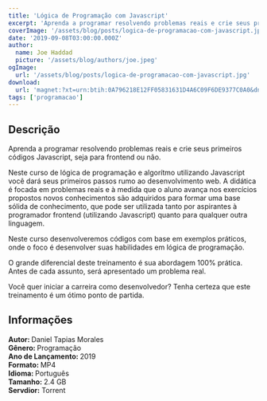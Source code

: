 ```yaml
---
title: 'Lógica de Programação com Javascript'
excerpt: 'Aprenda a programar resolvendo problemas reais e crie seus primeiros códigos Javascript, seja para frontend ou não.  Neste curso de lógica de programação e algorítmo utilizando Javascript você dará seus primeiros passos rumo ao desenvolvimento web. A didática é focada em problemas rea'
coverImage: '/assets/blog/posts/logica-de-programacao-com-javascript.jpg'
date: '2019-09-08T03:00:00.000Z'
author:
  name: Joe Haddad
  picture: '/assets/blog/authors/joe.jpeg'
ogImage:
  url: '/assets/blog/posts/logica-de-programacao-com-javascript.jpg'
download:
  url: 'magnet:?xt=urn:btih:0A796218E12FF05831631D4A6C09F6DE9377C0A0&dn=L%c3%b3gica%20de%20Programa%c3%a7%c3%a3o%20com%20Javascript.%20Iniciando%20no%20front-end&tr=udp%3a%2f%2ftracker.openbittorrent.com%3a1337%2fannounce&tr=udp%3a%2f%2ftracker.opentrackr.org%3a1337%2fannounce'
tags: ['programacao']
---
```

<h2>Descrição</h2>
<p></p><p>Aprenda a programar resolvendo problemas reais e crie seus primeiros códigos Javascript, seja para frontend ou não.</p><p>Neste curso de lógica de programação e algorítmo utilizando Javascript você dará seus primeiros passos rumo ao desenvolvimento web. A didática é focada em problemas reais e à medida que o aluno avança nos exercícios propostos novos conhecimentos são adquiridos para formar uma base sólida de conhecimento, que pode ser utilizada tanto por aspirantes à programador frontend (utilizando Javascript) quanto para qualquer outra linguagem.</p><p>Neste curso desenvolveremos códigos com base em exemplos práticos, onde o foco é desenvolver suas habilidades em lógica de programação.</p><p>O grande diferencial deste treinamento é sua abordagem 100% prática. Antes de cada assunto, será apresentado um problema real.</p><p>Você quer iniciar a carreira como desenvolvedor? Tenha certeza que este treinamento é um ótimo ponto de partida.</p><h2>Informações</h2><p><strong>Autor: </strong>Daniel Tapias Morales<br/><strong>Gênero: </strong>Programação<br/><strong>Ano de Lançamento: </strong>2019<br/><strong>Formato: </strong>MP4<br/><strong>Idioma: </strong>Português<br/><strong>Tamanho: </strong>2.4 GB<br/><strong>Servdior:</strong> Torrent</p>